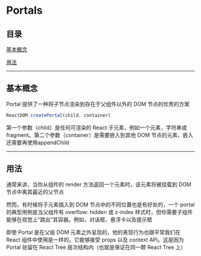 # Portals

## 目录

[基本概念](#jump1)

[用法](#jump2)

[](#jump)

[](#jump)

[](#jump)

[](#jump)

---	

<span id="jump1"></span>

## 基本概念

Portal 提供了一种将子节点渲染到存在于父组件以外的 DOM 节点的优秀的方案

```javascript
ReactDOM.createPortal(child, container)
```

第一个参数（child）是任何可渲染的 React 子元素，例如一个元素，字符串或 fragment。第二个参数（container）是需要嵌入到其他 DOM 节点的元素，嵌入还需要再使用appendChild

---

<span id="jump2"></span>

## 用法

通常来讲，当你从组件的 render 方法返回一个元素时，该元素将被挂载到 DOM 节点中离其最近的父节点

然而，有时候将子元素插入到 DOM 节点中的不同位置也是有好处的，一个 portal 的典型用例是当父组件有 overflow: hidden 或 z-index 样式时，但你需要子组件能够在视觉上“跳出”其容器。例如，对话框、悬浮卡以及提示框

即使 Portal 是在父级 DOM 元素之外呈现的，他的表现行为也跟平常我们在 React 组件中使用是一样的。它能够接受 props 以及 context API。这是因为 Portal 驻留在 React Tree 层次结构内（也就是保证在同一颗 React Tree 上）

